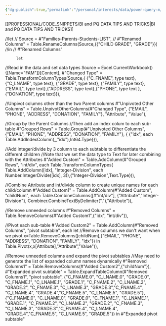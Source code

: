 ```yaml
---
{"dg-publish":true,"permalink":"/personal/interests/data/power-query-m/m-mode-multiple-columns/","tags":["Data","m-code","dax","Power_query"],"noteIcon":""}
---
```


[[PROFESSIONAL/CODE_SNIPPETS/BI and PQ DATA TIPS AND TRICKS\|BI and PQ DATA TIPS AND TRICKS]]

//let
//    Source = #"Families-Parents-Students-LIST",
  //  #"Renamed Columns" = Table.RenameColumns(Source,{{"CHILD GRADE", "GRADE"}})
//in
  //  #"Renamed Columns"

         let

//Read in the data and set data types
    Source = Excel.CurrentWorkbook(){[Name="FAM"]}[Content],
    #"Changed Type" = Table.TransformColumnTypes(Source,{
        {"C_FNAME", type text}, {"C_LNAME", type text}, {"GRADE", type text}, 
        {"FAMILY", type text}, {"EMAIL", type text},{"ADDRESS", type text},{"PHONE", type text },{"DONATION", type text}}),

//Unpivot columns other than the two Parent columns
    #"Unpivoted Other Columns" = Table.UnpivotOtherColumns(#"Changed Type", 
        {"EMAIL", "PHONE", "ADDRESS", "DONATION", "FAMILY"}, "Attribute", "Value"),

//Group by the Parent Columns
//Then add an index colum to each sub-table
    #"Grouped Rows" = Table.Group(#"Unpivoted Other Columns", {"EMAIL", "PHONE", "ADDRESS", "DONATION", "FAMILY"}, {
        {"idx", each  Table.AddIndexColumn(_,"idx"),Int64.Type}}),

//Add integer/divide by 3 column to each subtable to differentiate the different children
//Note that we set the data type to Text for later combining with the Attributes
    #"Added Custom" = Table.AddColumn(#"Grouped Rows", "int/div", 
        each Table.TransformColumnTypes(
            Table.AddColumn([idx], "Integer-Division", 
                each Number.IntegerDivide([idx], 3)),{"Integer-Division",Text.Type})),

//Combine Attribute and int/divide column to create unique names for each child/column
    #"Added Custom1" = Table.AddColumn(#"Added Custom", "childNum", 
        each Table.CombineColumns([#"int/div"],
            {"Attribute","Integer-Division"},
                Combiner.CombineTextByDelimiter("."),"Attribute")),

//Remove unneeded columns
    #"Removed Columns" = Table.RemoveColumns(#"Added Custom1",{"idx", "int/div"}),

//Pivot each sub-table
    #"Added Custom2" = Table.AddColumn(#"Removed Columns", "pivot subtable", each 
        let 
            //Remove columns we don't want when we pivot
            x=Table.RemoveColumns([childNum],{"EMAIL", "PHONE", "ADDRESS", "DONATION", "FAMILY", "idx"})
        in 
            Table.Pivot(x,x[Attribute],"Attribute","Value")),

//Remove unneeded columns and expand the pivot subtables
//May need to generate the list of expanded column names dynamically
    #"Removed Columns1" = Table.RemoveColumns(#"Added Custom2",{"childNum"}),
    #"Expanded pivot subtable" = Table.ExpandTableColumn(#"Removed Columns1", "pivot subtable", 
        {"C_FNAME.0", "C_LNAME.0", "GRADE.0", "C_FNAME.1", "C_LNAME.1", "GRADE.1", "C_FNAME.2", "C_LNAME.2", "GRADE.2", "C_FNAME.3", "C_LNAME.3", "GRADE.3","C_FNAME.4", "C_LNAME.4", "GRADE.4","C_FNAME.5", "C_LNAME.5", "GRADE.5"}, 
        {"C_FNAME.0", "C_LNAME.0", "GRADE.0", "C_FNAME.1", "C_LNAME.1", "GRADE.1", "C_FNAME.2", "C_LNAME.2", "GRADE.2", "C_FNAME.3", "C_LNAME.3", "GRADE.3","C_FNAME.4", "C_LNAME.4", "GRADE.4","C_FNAME.5", "C_LNAME.5", "GRADE.5"})
in
    #"Expanded pivot subtable"


